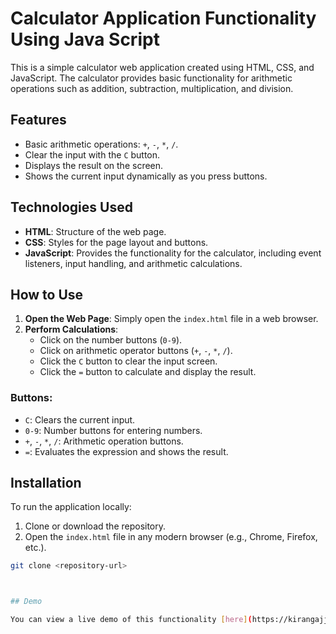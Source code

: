 # Calculator Application Functionality Using Java Script


This is a simple calculator web application created using HTML, CSS, and JavaScript. The calculator provides basic functionality for arithmetic operations such as addition, subtraction, multiplication, and division.

## Features

- Basic arithmetic operations: `+`, `-`, `*`, `/`.
- Clear the input with the `C` button.
- Displays the result on the screen.
- Shows the current input dynamically as you press buttons.

## Technologies Used

- **HTML**: Structure of the web page.
- **CSS**: Styles for the page layout and buttons.
- **JavaScript**: Provides the functionality for the calculator, including event listeners, input handling, and arithmetic calculations.

## How to Use

1. **Open the Web Page**: Simply open the `index.html` file in a web browser.
2. **Perform Calculations**:
   - Click on the number buttons (`0-9`).
   - Click on arithmetic operator buttons (`+`, `-`, `*`, `/`).
   - Click the `C` button to clear the input screen.
   - Click the `=` button to calculate and display the result.

### Buttons:

- `C`: Clears the current input.
- `0-9`: Number buttons for entering numbers.
- `+`, `-`, `*`, `/`: Arithmetic operation buttons.
- `=`: Evaluates the expression and shows the result.

## Installation

To run the application locally:

1. Clone or download the repository.
2. Open the `index.html` file in any modern browser (e.g., Chrome, Firefox, etc.).

```bash
git clone <repository-url>



## Demo

You can view a live demo of this functionality [here](https://kirangajjana.github.io/Calculator_Functionality_JS/)
